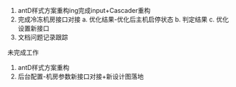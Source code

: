 1. antD样式方案重构ing完成input+Cascader重构
2. 完成冷冻机房接口对接
   a. 优化结果-优化后主机启停状态
   b. 判定结果
   c. 优化设置新接口
3. 文档问题记录跟踪

未完成工作
1. antD样式方案重构
2. 后台配置-机房参数新接口对接+新设计图落地